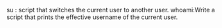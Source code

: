 su :  script that switches the current user to another user.
whoami:Write a script that prints the effective username of the current user.
